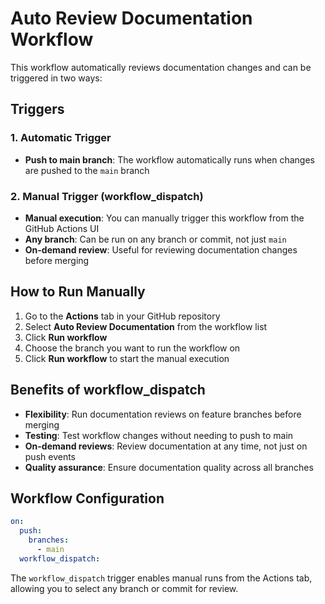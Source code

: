 # Auto Review Documentation Workflow

This workflow automatically reviews documentation changes and can be triggered in two ways:

## Triggers

### 1. Automatic Trigger
- **Push to main branch**: The workflow automatically runs when changes are pushed to the `main` branch

### 2. Manual Trigger (workflow_dispatch)
- **Manual execution**: You can manually trigger this workflow from the GitHub Actions UI
- **Any branch**: Can be run on any branch or commit, not just `main`
- **On-demand review**: Useful for reviewing documentation changes before merging

## How to Run Manually

1. Go to the **Actions** tab in your GitHub repository
2. Select **Auto Review Documentation** from the workflow list
3. Click **Run workflow**
4. Choose the branch you want to run the workflow on
5. Click **Run workflow** to start the manual execution

## Benefits of workflow_dispatch

- **Flexibility**: Run documentation reviews on feature branches before merging
- **Testing**: Test workflow changes without needing to push to main
- **On-demand reviews**: Review documentation at any time, not just on push events
- **Quality assurance**: Ensure documentation quality across all branches

## Workflow Configuration

```yaml
on:
  push:
    branches:
      - main
  workflow_dispatch:
```

The `workflow_dispatch` trigger enables manual runs from the Actions tab, allowing you to select any branch or commit for review.